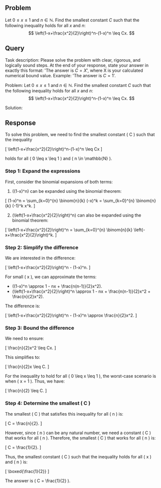 ## Problem

Let $0 \leq x \leq 1$ and $n \in \mathbb{N}$. Find the smallest constant $C$ such that the following inequality holds for all $x$ and $n$:
$$
\left(1-x+\frac{x^2}{2}\right)^n-(1-x)^n \leq Cx.
$$

## Query

Task description: Please solve the problem with clear, rigorous, and logically sound steps. At the end of your response, state your answer in exactly this format: 'The answer is $C=X$', where X is your calculated numerical bound value. Example: 'The answer is $C=1$'.

Problem: Let $0 \leq x \leq 1$ and $n \in \mathbb{N}$. Find the smallest constant $C$ such that the following inequality holds for all $x$ and $n$:
$$
\left(1-x+\frac{x^2}{2}\right)^n-(1-x)^n \leq Cx.
$$

Solution:

## Response

To solve this problem, we need to find the smallest constant \( C \) such that the inequality

\[
\left(1-x+\frac{x^2}{2}\right)^n-(1-x)^n \leq Cx
\]

holds for all \( 0 \leq x \leq 1 \) and \( n \in \mathbb{N} \).

### Step 1: Expand the expressions

First, consider the binomial expansions of both terms:

1. \((1-x)^n\) can be expanded using the binomial theorem:

\[
(1-x)^n = \sum_{k=0}^{n} \binom{n}{k} (-x)^k = \sum_{k=0}^{n} \binom{n}{k} (-1)^k x^k.
\]

2. \(\left(1-x+\frac{x^2}{2}\right)^n\) can also be expanded using the binomial theorem:

\[
\left(1-x+\frac{x^2}{2}\right)^n = \sum_{k=0}^{n} \binom{n}{k} \left(-x+\frac{x^2}{2}\right)^k.
\]

### Step 2: Simplify the difference

We are interested in the difference:

\[
\left(1-x+\frac{x^2}{2}\right)^n - (1-x)^n.
\]

For small \( x \), we can approximate the terms:

- \((1-x)^n \approx 1 - nx + \frac{n(n-1)}{2}x^2\).
- \(\left(1-x+\frac{x^2}{2}\right)^n \approx 1 - nx + \frac{n(n-1)}{2}x^2 + \frac{n}{2}x^2\).

The difference is:

\[
\left(1-x+\frac{x^2}{2}\right)^n - (1-x)^n \approx \frac{n}{2}x^2.
\]

### Step 3: Bound the difference

We need to ensure:

\[
\frac{n}{2}x^2 \leq Cx.
\]

This simplifies to:

\[
\frac{n}{2}x \leq C.
\]

For the inequality to hold for all \( 0 \leq x \leq 1 \), the worst-case scenario is when \( x = 1 \). Thus, we have:

\[
\frac{n}{2} \leq C.
\]

### Step 4: Determine the smallest \( C \)

The smallest \( C \) that satisfies this inequality for all \( n \) is:

\[
C = \frac{n}{2}.
\]

However, since \( n \) can be any natural number, we need a constant \( C \) that works for all \( n \). Therefore, the smallest \( C \) that works for all \( n \) is:

\[
C = \frac{1}{2}.
\]

Thus, the smallest constant \( C \) such that the inequality holds for all \( x \) and \( n \) is:

\[
\boxed{\frac{1}{2}}
\]

The answer is \( C = \frac{1}{2} \).